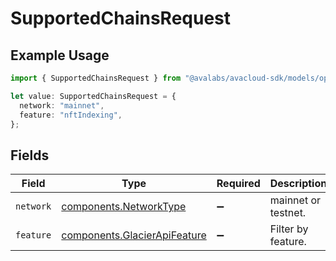 # SupportedChainsRequest

## Example Usage

```typescript
import { SupportedChainsRequest } from "@avalabs/avacloud-sdk/models/operations";

let value: SupportedChainsRequest = {
  network: "mainnet",
  feature: "nftIndexing",
};
```

## Fields

| Field                                                                        | Type                                                                         | Required                                                                     | Description                                                                  | Example                                                                      |
| ---------------------------------------------------------------------------- | ---------------------------------------------------------------------------- | ---------------------------------------------------------------------------- | ---------------------------------------------------------------------------- | ---------------------------------------------------------------------------- |
| `network`                                                                    | [components.NetworkType](../../models/components/networktype.md)             | :heavy_minus_sign:                                                           | mainnet or testnet.                                                          | mainnet                                                                      |
| `feature`                                                                    | [components.GlacierApiFeature](../../models/components/glacierapifeature.md) | :heavy_minus_sign:                                                           | Filter by feature.                                                           | nftIndexing                                                                  |